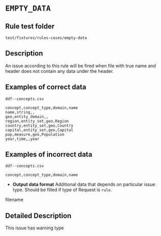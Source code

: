 # `EMPTY_DATA`

## Rule test folder 

`test/fixtures/rules-cases/empty-data`

## Description

An issue according to this rule will be fired when file with true name and header does not contain any data under the header.

## Examples of correct data

`ddf--concepts.csv`

```
concept,concept_type,domain,name
name,string,,
geo,entity_domain,,
region,entity_set,geo,Region
country,entity_set,geo,Country
capital,entity_set,geo,Capital
pop,measure,geo,Population
year,time,,year
```

## Examples of incorrect data

`ddf--concepts.csv`

```
concept,concept_type,domain,name
```

* **Output data format** Additional data that depends on particular issue type. Should be filled if type of Request is `rule`.

filename

## Detailed Description

This issue has warning type
